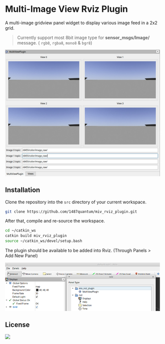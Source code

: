 # Multi-Image View Rviz Plugin

A multi-image gridview panel widget to display various image feed in a 2x2 grid.

> Currently support most 8bit image type for  **sensor_msgs/Image/** message. ( `rgb8`, `rgba8`, `mono8` & `bgr8`)

![](assets/miv_main.png)

## Installation

Clone the repository into the `src` directory of your current workspace.

```bash
git clone https://github.com/1487quantum/miv_rviz_plugin.git
```

After that, compile and re-source the workspace.

```bash
cd ~/catkin_ws
catkin build miv_rviz_plugin
source ~/catkin_ws/devel/setup.bash
```

The plugin should be available to be added into Rviz. (Through Panels > Add New Panel)

![](assets/rviz_panel.png)


## License
<a href="LICENSE" ><img src="https://img.shields.io/github/license/1487quantum/miv_rviz_panel?style=flat-square"/></a>
